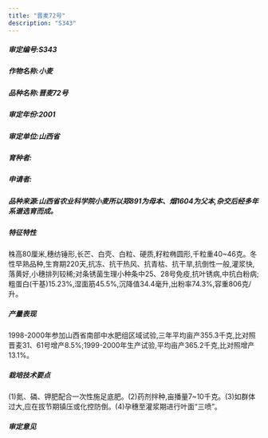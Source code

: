 ```yaml
---
title: "晋麦72号"
description: "S343"
---
```

##### 审定编号:S343

##### 作物名称:小麦

##### 品种名称:晋麦72号

##### 审定年份:2001

##### 审定单位:山西省

##### 育种者:

##### 申请者:

##### 品种来源:山西省农业科学院小麦所以郑891为母本、烟1604为父本,杂交后经多年系谱选育而成。

##### 特征特性
株高80厘米,穗纺锤形,长芒、白壳、白粒、硬质,籽粒椭圆形,千粒重40~46克。冬性早熟品种,生育期220天,抗冻、抗干热风、抗青枯、抗干旱,抗倒性一般,灌浆快,落黄好,小穗排列较稀;对条锈菌生理小种条中25、28号免疫,抗叶锈病,中抗白粉病;粗蛋白(干基)15.23%,湿面筋45.5%,沉降值34.4毫升,出粉率74.3%,容重806克/升。

##### 产量表现
1998-2000年参加山西省南部中水肥组区域试验,三年平均亩产355.3千克,比对照晋麦31、61号增产8.5%;1999-2000年生产试验,平均亩产365.2千克,比对照增产13.1%。

##### 栽培技术要点
(1)氮、磷、钾肥配合一次性施足底肥。(2)药剂拌种,亩播量7~10千克。(3)如群体过大,应在拔节期镇压或化控防倒。(4)孕穗至灌浆期进行叶面“三喷”。

##### 审定意见

